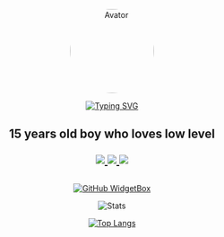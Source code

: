 <div align="center">
<p align="center">
 <img width="150px" src="https://www.imgvb.com/images/2022/12/14/c55d0ba0f602d7829924b58dc6136280.th.png" align="center" alt="Avator" style="border-radius: 50%" >


[![Typing SVG](https://readme-typing-svg.demolab.com?font=Fira+Code&pause=1000&size=30&color=F49D1A&background=6C00FF00&center=true&vCenter=true&width=435&lines=Yoran+Malik;Research+And+Development)](https://git.io/typing-svg) 

 <h2>
 <p align="center">
  15 years old boy who loves low level
 </p>
</p>



<p align="center">
    <a href="https://www.youtube.com/channel/UC6qA82UQG33BZxyzAcYvwzQ">
      <img src="https://img.shields.io/badge/📺-Youtube-gray.svg?colorA=ff3333&colorB=c50808&style=for-the-badge"/>
    </a>
    <a href="https://www.linkedin.com/in/yoran-malik-49007b23b">
      <img src="https://img.shields.io/badge/🤝-LINKEDIN-gray.svg?colorA=33C6FF&colorB=3395FF&style=for-the-badge"/>
    </a>
    <a href="https://discordapp.com/users/1052238362523750400">
      <img src="https://img.shields.io/badge/🙋‍♂️-discord-gray.svg?colorA=FE669D&colorB=F7409B&style=for-the-badge"/>
    </a>
</p>
</h2>

<p align="center">
 <h2 align="center">
 </h2>
 <p align="center">
 </p>
</p>

<p align="center">

[![GitHub WidgetBox](https://github-widgetbox.vercel.app/api/profile?username=YoranDaOne&data=followers,repositories,stars,commits&theme=carbon)](https://github.com/Jurredr/github-widgetbox)

</p>


<p align="center">
 <img src="https://github-readme-stats.vercel.app/api?username=YoranDaOne&count_private=true&show_icons=true&line_height=46&theme=gruvbox" align="center" alt="Stats" />
</p>


[![Top Langs](https://github-readme-stats.vercel.app/api/top-langs/?username=YoranDaOne&theme=gruvbox)](https://github.com/YoranDaOne/github-readme-stats)


